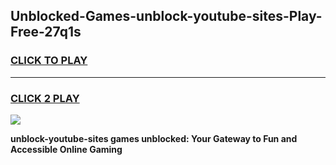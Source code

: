 
## Unblocked-Games-unblock-youtube-sites-Play-Free-27q1s
<h3>
<a href="https://premium76.site?title=unblock-youtube-sites&ref=18A1">CLICK TO PLAY</a></h3>
<hr>

<h3>
<a href="https://premium76.site?title=unblock-youtube-sites&ref=18A1">CLICK 2 PLAY</a>
  
</h3>

<a href="https://premium76.site?title=unblock-youtube-sites&ref=18A1"><img src="https://clearcache.store/games.png"></a>


**unblock-youtube-sites games unblocked: Your Gateway to Fun and Accessible Online Gaming**

